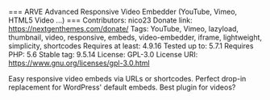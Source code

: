 === ARVE Advanced Responsive Video Embedder (YouTube, Vimeo, HTML5 Video ...) ===
Contributors: nico23
Donate link: https://nextgenthemes.com/donate/
Tags: YouTube, Vimeo, lazyload, thumbnail, video, responsive, embeds, video-embedder, iframe, lightweight, simplicity, shortcodes
Requires at least: 4.9.16
Tested up to: 5.7.1
Requires PHP: 5.6
Stable tag: 9.5.14
License: GPL-3.0
License URI: https://www.gnu.org/licenses/gpl-3.0.html

Easy responsive video embeds via URLs or shortcodes. Perfect drop-in replacement for WordPress' default embeds. Best plugin for videos?

